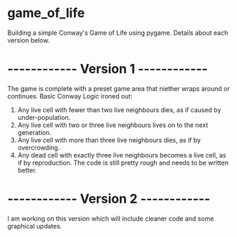 game_of_life
============

Building a simple Conway's Game of Life using pygame. Details about each version below.

# ------------ Version 1 ------------ #
The game is complete with a preset game area that niether wraps around or continues.
Basic Conway Logic ironed out:
  1. Any live cell with fewer than two live neighbours dies, as if caused by under-population.
  2. Any live cell with two or three live neighbours lives on to the next generation.
  3. Any live cell with more than three live neighbours dies, as if by overcrowding.
  4. Any dead cell with exactly three live neighbours becomes a live cell, as if by reproduction.
The code is still pretty rough and needs to be written better.

# ------------ Version 2 ------------ #
I am working on this version which will include cleaner code and some graphical updates.
